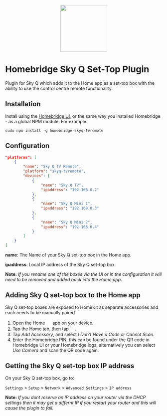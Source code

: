 <p align="center">

<img src="https://raw.githubusercontent.com/neilpatel121/homebridge-skyq-tvremote/main/branding/logo.png" height="150">

</p>

# Homebridge Sky Q Set-Top Plugin

Plugin for Sky Q which adds it to the Home app as a set-top box with the ability to use the control centre remote functionality.

## Installation

Install using the [Homebridge UI](https://github.com/oznu/homebridge-config-ui-x), or the same way you installed Homebridge - as a global NPM module. For example:

```shell
sudo npm install -g homebridge-skyq-tvremote
```

## Configuration

```json
"platforms": [
    {
        "name": "Sky Q TV Remote",
        "platform": "skyq-tvremote",
        "devices": [
            {
                "name": "Sky Q TV",
                "ipaddress": "192.168.0.2"
            },
            {
                "name": "Sky Q Mini 1",
                "ipaddress": "192.168.0.3"
            },
            {
                "name": "Sky Q Mini 2",
                "ipaddress": "192.168.0.4"
            }
        ]
    }
]
```

**name**: The Name of your Sky Q set-top box in the Home app.

**ipaddress**: Local IP address of the Sky Q set-top box.

**Note:** *If you rename one of the boxes via the UI or in the configuration it will need to be removed and added back into the Home app.*

## Adding Sky Q set-top box to the Home app

Sky Q set-top boxes are exposed to HomeKit as separate accessories and each needs to be manually paired.

1. Open the Home <img src='https://user-images.githubusercontent.com/3979615/78010622-4ea1d380-738e-11ea-8a17-e6a465eeec35.png' height='16.42px'> app on your device.
2. Tap the Home tab, then tap <img src='https://user-images.githubusercontent.com/3979615/78010869-9aed1380-738e-11ea-9644-9f46b3633026.png' height='16.42px'>.
3. Tap *Add Accessory*, and select *I Don't Have a Code or Cannot Scan*.
4. Enter the Homebridge PIN, this can be found under the QR code in Homebridge UI or your Homebridge logs, alternatively you can select *Use Camera* and scan the QR code again.

## Getting the Sky Q set-top box IP address

On your Sky Q set-top box, go to:

`Settings` > `Setup` > `Network` > `Advanced Settings` > `IP address`

**Note:** *If you dont reserve an IP address on your router via the DHCP settings then it may get a differnt IP if you restart your router and this will cause the plugin to fail.*
